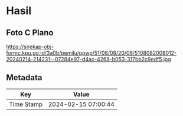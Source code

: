 # Hasil

## Foto C Plano

https://sirekap-obj-formc.kpu.go.id/3a0b/pemilu/ppwp/51/08/08/20/08/5108082008012-20240214-214231--07284e97-d4ac-4268-b053-317bb2c9edf5.jpg


## Metadata

| Key        | Value               |
| ---------- | ------------------- |
| Time Stamp | 2024-02-15 07:00:44 |



